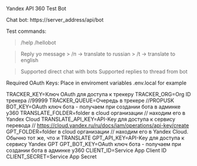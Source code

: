 Yandex API 360 Test Bot

Chat bot:
https://server_address/api/bot

Test commands:

> /help
> /hellobot

> Reply yo message
    > /п -> translate to russian
    > /t -> translate to english

> Supported direct chat with bots
> Supported replies to thread from bot

Required OAuth Keys:
Place in enviroment variables .env.local for example

TRACKER_KEY=Ключ OAuth для доступа к трекеру 
TRACKER_ORG=Org ID трекера //99999
TRACKER_QUEUE=Очередь в трекере //PROPUSK
BOT_KEY=OAuth ключ бота - получаем при создании бота в админке y360
TRANSLATE_FOLDER=folder в cloud организации // находим его в Yandex Cloud
TRANSLATE_API_KEY=API-Key для доступа к сервису перевода // https://cloud.yandex.ru/ru/docs/iam/operations/api-key/create
GPT_FOLDER=folder в cloud организации // находим его в Yandex Cloud. Обычно тот же, что и TRANSLATE
GPT_API_KEY=API-Key для доступа к сервису Yandex GPT
GPT_BOT_KEY=OAuth ключ бота - получаем при создании бота в админке y360
CLIENT_ID=Service App Client ID
CLIENT_SECRET=Service App Secret
